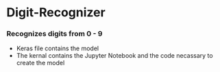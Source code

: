 # Digit-Recognizer
### Recognizes digits from 0 - 9
- Keras file contains the model
- The kernal contains the Jupyter Notebook and the code necassary to create the model
